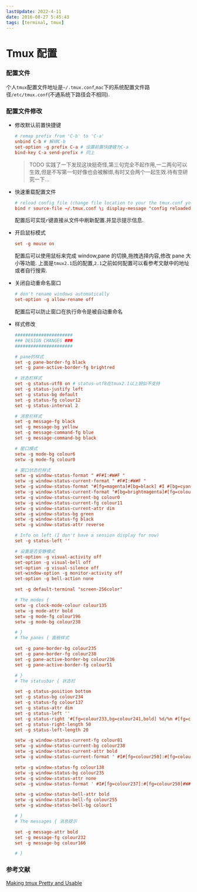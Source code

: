 ```yaml
---
lastUpdate: 2022-4-11
date: 2016-08-27 5:45:43
tags: [terminal, tmux]
---
```


# Tmux 配置

### 配置文件

个人`tmux`配置文件地址是`~/.tmux.conf`,`mac`下的系统配置文件路径`/etc/tmux.conf`(不通系统下路径会不相同).

### 配置文件修改

-   修改默认前置快捷键

    ```conf
    # remap prefix from 'C-b' to 'C-a'
    unbind C-b # 解绑C-b
    set-option -g prefix C-a # 设置前置快捷键为C-a
    bind-key C-a send-prefix # 同上
    ```

    > TODO 实践了一下发现这块挺奇怪,第三句完全不起作用,一二两句可以生效,但是不写第一句好像也会被解绑,有时又会两个一起生效.待有空研究一下...

-   快速重载配置文件

    ```conf
    # reload config file (change file location to your the tmux.conf you want to use)
    bind r source-file ~/.tmux.conf \; display-message "config reloaded"
    ```

    配置后可实现`r`键直接从文件中刷新配置.并显示提示信息.

-   开启鼠标模式

    ```conf
    set -g mouse on
    ```

    配置后可以使用鼠标来完成 window,pane 的切换,拖拽选择内容,修改 pane 大小等功能. 上面是`tmux2.1`后的配置,`2.1`之前如何配置可以看参考文献中的地址或者自行搜索.

-   关闭自动重命名窗口

    ```conf
    # don't rename windows automatically
    set-option -g allow-rename off
    ```

    配置后可以防止窗口在执行命令是被自动重命名

-   样式修改

    ```conf
    ######################
    ### DESIGN CHANGES ###
    ######################

    # pane的样式
    set -g pane-border-fg black
    set -g pane-active-border-fg brightred

    # 状态栏样式
    set -g status-utf8 on # status-utf8在tmux2.1以上貌似不支持
    set -g status-justify left
    set -g status-bg default
    set -g status-fg colour12
    set -g status-interval 2

    # 消息栏样式
    set -g message-fg black
    set -g message-bg yellow
    set -g message-command-fg blue
    set -g message-command-bg black

    # 窗口模式
    setw -g mode-bg colour6
    setw -g mode-fg colour0

    # 窗口状态栏样式
    setw -g window-status-format " #F#I:#W#F "
    setw -g window-status-current-format " #F#I:#W#F "
    setw -g window-status-format "#[fg=magenta]#[bg=black] #I #[bg=cyan]#[fg=colour8] #W "
    setw -g window-status-current-format "#[bg=brightmagenta]#[fg=colour8] #I #[fg=colour8]#[bg=colour14] #W "
    setw -g window-status-current-bg colour0
    setw -g window-status-current-fg colour11
    setw -g window-status-current-attr dim
    setw -g window-status-bg green
    setw -g window-status-fg black
    setw -g window-status-attr reverse

    # Info on left (I don't have a session display for now)
    set -g status-left ''

    # 设置是否安静模式
    set-option -g visual-activity off
    set-option -g visual-bell off
    set-option -g visual-silence off
    set-window-option -g monitor-activity off
    set-option -g bell-action none

    set -g default-terminal "screen-256color"

    # The modes {
    setw -g clock-mode-colour colour135
    setw -g mode-attr bold
    setw -g mode-fg colour196
    setw -g mode-bg colour238

    # }
    # The panes { 面板样式

    set -g pane-border-bg colour235
    set -g pane-border-fg colour238
    set -g pane-active-border-bg colour236
    set -g pane-active-border-fg colour51

    # }
    # The statusbar { 状态栏

    set -g status-position bottom
    set -g status-bg colour234
    set -g status-fg colour137
    set -g status-attr dim
    set -g status-left ''
    set -g status-right '#[fg=colour233,bg=colour241,bold] %d/%m #[fg=colour233,bg=colour245,bold] %H:%M:%S '
    set -g status-right-length 50
    set -g status-left-length 20

    setw -g window-status-current-fg colour81
    setw -g window-status-current-bg colour238
    setw -g window-status-current-attr bold
    setw -g window-status-current-format ' #I#[fg=colour250]:#[fg=colour255]#W#[fg=colour50]#F '

    setw -g window-status-fg colour138
    setw -g window-status-bg colour235
    setw -g window-status-attr none
    setw -g window-status-format ' #I#[fg=colour237]:#[fg=colour250]#W#[fg=colour244]#F '

    setw -g window-status-bell-attr bold
    setw -g window-status-bell-fg colour255
    setw -g window-status-bell-bg colour1

    # }
    # The messages { 消息提示

    set -g message-attr bold
    set -g message-fg colour232
    set -g message-bg colour166

    # }
    ```

### 参考文献

[Making tmux Pretty and Usable](http://www.hamvocke.com/blog/a-guide-to-customizing-your-tmux-conf/)
